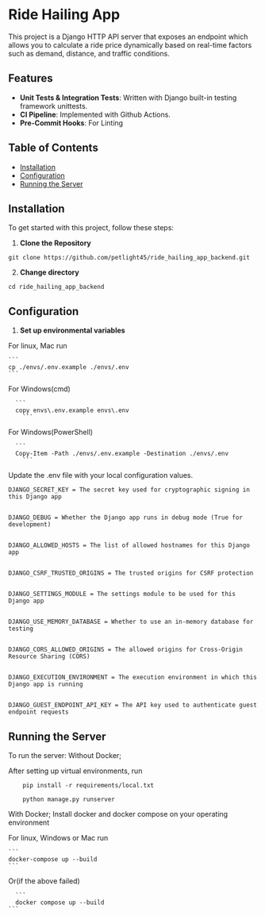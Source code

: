 # Ride Hailing App

This project is a Django HTTP API server that exposes an endpoint which allows you to calculate a ride price
dynamically based on real-time factors such as demand, distance, and traffic conditions.


## Features

- **Unit Tests & Integration Tests**: Written with Django built-in testing framework unittests.
- **CI Pipeline**: Implemented with Github Actions.
- **Pre-Commit Hooks**: For Linting

## Table of Contents

- [Installation](#installation)
- [Configuration](#configuration)
- [Running the Server](#running-the-server)

## Installation

To get started with this project, follow these steps:

1. **Clone the Repository**

```
git clone https://github.com/petlight45/ride_hailing_app_backend.git
```

2. **Change directory**

```
cd ride_hailing_app_backend
```

## Configuration

1. **Set up environmental variables**

For linux, Mac run

    ```
    cp ./envs/.env.example ./envs/.env
    ```

For Windows(cmd)

      ```
      copy envs\.env.example envs\.env
        ```

For Windows(PowerShell)

      ```
      Copy-Item -Path ./envs/.env.example -Destination ./envs/.env
        ```


Update the .env file with your local configuration values.

    DJANGO_SECRET_KEY = The secret key used for cryptographic signing in this Django app


    DJANGO_DEBUG = Whether the Django app runs in debug mode (True for development)


    DJANGO_ALLOWED_HOSTS = The list of allowed hostnames for this Django app


    DJANGO_CSRF_TRUSTED_ORIGINS = The trusted origins for CSRF protection


    DJANGO_SETTINGS_MODULE = The settings module to be used for this Django app


    DJANGO_USE_MEMORY_DATABASE = Whether to use an in-memory database for testing


    DJANGO_CORS_ALLOWED_ORIGINS = The allowed origins for Cross-Origin Resource Sharing (CORS)


    DJANGO_EXECUTION_ENVIRONMENT = The execution environment in which this Django app is running


    DJANGO_GUEST_ENDPOINT_API_KEY = The API key used to authenticate guest endpoint requests

## Running the Server

To run the server:
Without Docker;

After setting up virtual environments, run
```
    pip install -r requirements/local.txt

    python manage.py runserver
```


With Docker;
Install docker and docker compose on your operating environment

For linux, Windows or Mac run

    ```
    docker-compose up --build
    ```

Or(if the above failed)

      ```
      docker compose up --build
    ```

